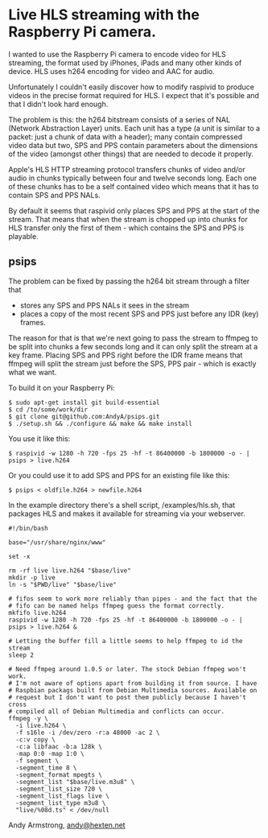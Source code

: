 # Live HLS streaming with the Raspberry Pi camera.

I wanted to use the Raspberry Pi camera to encode video for HLS
streaming, the format used by iPhones, iPads and many other kinds
of device. HLS uses h264 encoding for video and AAC for audio.

Unfortunately I couldn't easily discover how to modify raspivid to
produce videos in the precise format required for HLS. I expect that
it's possible and that I didn't look hard enough.

The problem is this: the h264 bitstream consists of a series of NAL
(Network Abstraction Layer) units. Each unit has a type (a unit is
similar to a packet: just a chunk of data with a header); many contain
compressed video data but two, SPS and PPS contain parameters about the
dimensions of the video (amongst other things) that are needed to decode
it properly.

Apple's HLS HTTP streaming protocol transfers chunks of video and/or
audio in chunks typically between four and twelve seconds long. Each one
of these chunks has to be a self contained video which means that it has
to contain SPS and PPS NALs.

By default it seems that raspivid only places SPS and PPS at the start
of the stream. That means that when the stream is chopped up into chunks
for HLS transfer only the first of them - which contains the SPS and PPS
is playable.

## psips

The problem can be fixed by passing the h264 bit stream through a filter that

* stores any SPS and PPS NALs it sees in the stream
* places a copy of the most recent SPS and PPS just before any IDR (key) frames.

The reason for that is that we're next going to pass the stream to
ffmpeg to be split into chunks a few seconds long and it can only split
the stream at a key frame. Placing SPS and PPS right before the IDR
frame means that ffmpeg will split the stream just before the SPS, PPS
pair - which is exactly what we want.

To build it on your Raspberry Pi:

```shell
$ sudo apt-get install git build-essential
$ cd /to/some/work/dir
$ git clone git@github.com:AndyA/psips.git
$ ./setup.sh && ./configure && make && make install
```

You use it like this:

```shell
$ raspivid -w 1280 -h 720 -fps 25 -hf -t 86400000 -b 1800000 -o - | psips > live.h264
```

Or you could use it to add SPS and PPS for an existing file like this:

```shell
$ psips < oldfile.h264 > newfile.h264
```

In the example directory there's a shell script, /examples/hls.sh, that
packages HLS and makes it available for streaming via your webserver.

```shell
#!/bin/bash

base="/usr/share/nginx/www"

set -x

rm -rf live live.h264 "$base/live"
mkdir -p live
ln -s "$PWD/live" "$base/live"

# fifos seem to work more reliably than pipes - and the fact that the
# fifo can be named helps ffmpeg guess the format correctly.
mkfifo live.h264
raspivid -w 1280 -h 720 -fps 25 -hf -t 86400000 -b 1800000 -o - | psips > live.h264 &

# Letting the buffer fill a little seems to help ffmpeg to id the stream
sleep 2

# Need ffmpeg around 1.0.5 or later. The stock Debian ffmpeg won't work.
# I'm not aware of options apart from building it from source. I have
# Raspbian packags built from Debian Multimedia sources. Available on
# request but I don't want to post them publicly because I haven't cross
# compiled all of Debian Multimedia and conflicts can occur.
ffmpeg -y \
  -i live.h264 \
  -f s16le -i /dev/zero -r:a 48000 -ac 2 \
  -c:v copy \
  -c:a libfaac -b:a 128k \
  -map 0:0 -map 1:0 \
  -f segment \
  -segment_time 8 \
  -segment_format mpegts \
  -segment_list "$base/live.m3u8" \
  -segment_list_size 720 \
  -segment_list_flags live \
  -segment_list_type m3u8 \
  "live/%08d.ts" < /dev/null 
```

Andy Armstrong, andy@hexten.net
